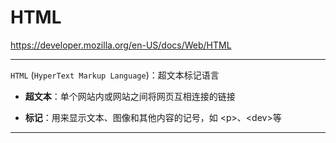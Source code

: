 # HTML

<https://developer.mozilla.org/en-US/docs/Web/HTML>

---

`HTML` (`HyperText Markup Language`)：超文本标记语言

- **超文本**：单个网站内或网站之间将网页互相连接的链接

- **标记**：用来显示文本、图像和其他内容的记号，如 \<p>、\<dev>等

---
